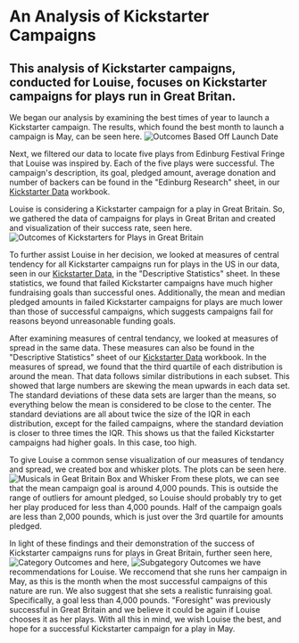# An Analysis of Kickstarter Campaigns
This analysis of Kickstarter campaigns, conducted for Louise, focuses on Kickstarter campaigns for plays run in Great Britan. 
---
We began our analysis by examining the best times of year to launch a Kickstarter campaign. The results, which found the best month to launch a campaign is May, can be seen here.
![Outcomes Based Off Launch Date](https://github.com/samlilburn07/kickstarter-analysis/blob/b9a3b1550467532e6887803a070a768e7b6038a5/Outcomes%20Based%20Off%20Launch%20Date%201:3:3.png)

Next, we filtered our data to locate five plays from Edinburg Festival Fringe that Louise was inspired by. Each of the five plays were successful. The campaign's description, its goal, pledged amount, average donation and number of backers can be found in the "Edinburg Research" sheet, in our [Kickstarter Data](https://github.com/samlilburn07/kickstarter-analysis/blob/6eb0de3fab62e383c2c8bb9353b9932785a4f3bf/data-1-1-3-StarterBook.xlsx) workbook.

Louise is considering a Kickstarter campaign for a play in Great Britain. So, we gathered the data of campaigns for plays in Great Britan and created and visualization of their success rate, seen here.
![Outcomes of Kickstarters for Plays in Great Britain](https://github.com/samlilburn07/kickstarter-analysis/blob/0025fbf85c27e50c228c12739d751a812ea2a3c7/Play%20Kickstarter%20Outcomes%20GB.png)

To further assist Louise in her decision, we looked at measures of central tendency for all Kickstarter campaigns run for plays in the US in our data, seen in our [Kickstarter Data](https://github.com/samlilburn07/kickstarter-analysis/blob/6eb0de3fab62e383c2c8bb9353b9932785a4f3bf/data-1-1-3-StarterBook.xlsx), in the "Descriptive Statistics" sheet. In these statistics, we found that failed Kickstarter campaigns have much higher fundraising goals than successful ones. Additionally, the mean and median pledged amounts in failed Kickstarter campaigns for plays are much lower than those of successful campaigns, which suggests campaigns fail for reasons beyond unreasonable funding goals. 

After examining measures of central tendancy, we looked at measures of spread in the same data. These measures can also be found in the "Descriptive Statistics" sheet of our [Kickstarter Data](https://github.com/samlilburn07/kickstarter-analysis/blob/6eb0de3fab62e383c2c8bb9353b9932785a4f3bf/data-1-1-3-StarterBook.xlsx) workbook. In the measures of spread, we found that the third quartile of each distribution is around the mean. That data follows similar distributions in each subset. This showed that large numbers are skewing the mean upwards in each data set. The standard deviations of these data sets are larger than the means, so everything below the mean is considered to be close to the center. The standard deviations are all about twice the size of the IQR in each distribution, except for the failed campaigns, where the standard deviation is closer to three times the IQR. This shows us that the failed Kickstarter campaigns had higher goals. In this case, too high. 

To give Louise a common sense visualization of our measures of tendancy and spread, we created box and whisker plots. The plots can be seen here.
![Musicals in Geat Britain Box and Whisker](https://github.com/samlilburn07/kickstarter-analysis/blob/0025fbf85c27e50c228c12739d751a812ea2a3c7/Musicals%20in%20GB%20box%20and%20whisker.png) 
From these plots, we can see that the mean campaign goal is around 4,000 pounds. This is outside the range of outliers for amount pledged, so Louise should probably try to get her play produced for less than 4,000 pounds. Half of the campaign goals are less than 2,000 pounds, which is just over the 3rd quartile for amounts pledged.

In light of these findings and their demonstration of the success of Kickstarter campaigns runs for plays in Great Britain, further seen here,
![Category Outcomes](https://github.com/samlilburn07/kickstarter-analysis/blob/c77334d4293aeaa4908b85b27a0b833a7dd2b859/Parent%20Category%20Outcomes.png) 
and here,
![Subgategory Outcomes](https://github.com/samlilburn07/kickstarter-analysis/blob/c77334d4293aeaa4908b85b27a0b833a7dd2b859/Subcategory%20Outcomes.png)
we have recommendations for Louise. We reccomend that she runs her campaign in May, as this is the month when the most successful campaigns of this nature are run. We also suggest that she sets a realistic funraising goal. Specifically, a goal less than 4,000 pounds. "Foresight" was previously successful in Great Britain and we believe it could be again if Louise chooses it as her plays. With all this in mind, we wish Louise the best, and hope for a successful Kickstarter campaign for a play in May.


